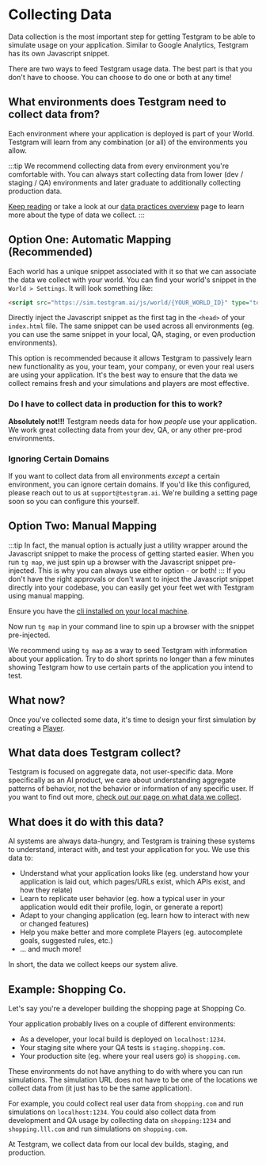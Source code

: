 # Collecting Data

Data collection is the most important step for getting Testgram to be able to simulate usage on your application. 
Similar to Google Analytics, Testgram has its own Javascript snippet.

There are two ways to feed Testgram usage data. 
The best part is that you don't have to choose. You can choose to do one or both at any time!

## What environments does Testgram need to collect data from?

Each environment where your application is deployed is part of your World.
Testgram will learn from any combination (or all) of the environments you allow.


:::tip
We recommend collecting data from every environment you're comfortable with.
You can always start collecting data from lower (dev / staging / QA) environments and later graduate to additionally collecting
production data.

[Keep reading](#what-data-does-testgram-collect) or take a look at our [data practices overview](data) page to learn more about the type of data we collect.
:::


## Option One: Automatic Mapping (Recommended)
Each world has a unique snippet associated with it so that we can associate the data we collect with your world. 
You can find your world's snippet in the `World > Settings`. It will look something like: 
```html
<script src="https://sim.testgram.ai/js/world/{YOUR_WORLD_ID}" type="text/javascript"></script>
```
Directly inject the Javascript snippet as the first tag in the `<head>` of your `index.html` file.
The same snippet can be used across all environments (eg. you can use the same snippet in your local, QA, staging, or even production environments).

This option is recommended because it allows Testgram to passively learn new functionality as you, your team, your company, or even your real users are using your application. 
It's the best way to ensure that the data we collect remains fresh and your simulations and players are most effective.

### Do I have to collect data in production for this to work?
**Absolutely not!!!** Testgram needs data for how *people* use your application. We work great collecting data from 
your dev, QA, or any other pre-prod environments.

### Ignoring Certain Domains
If you want to collect data from all environments *except* a certain environment, you can ignore certain domains.
If you'd like this configured, please reach out to us at `support@testgram.ai`. We're building a setting page soon 
so you can configure this yourself.

## Option Two: Manual Mapping
:::tip
In fact, the manual option is actually just a utility wrapper around the Javascript snippet to make the process of getting started easier.
When you run `tg map`, we just spin up a browser with the Javascript snippet pre-injected. This is why you can always use either option - or both!
:::
If you don't have the right approvals or don't want to inject the Javascript snippet directly into your codebase, 
you can easily get your feet wet with Testgram using manual mapping.

Ensure you have the [cli installed on your local machine](/getting-started/install). 

Now run `tg map` in your command line to spin up a browser with the snippet pre-injected.

We recommend using `tg map` as a way to seed Testgram with information about your application. 
Try to do short sprints no longer than a few minutes showing Testgram how to use certain parts of the application you intend to test.

## What now? 
Once you've collected some data, it's time to design your first simulation by creating a [Player](/player/player).

## What data does Testgram collect?
Testgram is focused on aggregate data, not user-specific data. 
More specifically as an AI product, we care about understanding aggregate patterns of behavior, not the behavior or information of any specific user.
If you want to find out more, [check out our page on what data we collect](data).

## What does it do with this data?
AI systems are always data-hungry, and Testgram is training these systems to understand, interact with, and test your application for you.
We use this data to:
* Understand what your application looks like (eg. understand how your application is laid out, which pages/URLs exist, which APIs exist, and how they relate)
* Learn to replicate user behavior (eg. how a typical user in your application would edit their profile, login, or generate a report)
* Adapt to your changing application (eg. learn how to interact with new or changed features)
* Help you make better and more complete Players (eg. autocomplete goals, suggested rules, etc.)
* ... and much more!

In short, the data we collect keeps our system alive.

## Example: Shopping Co.
Let's say you're a developer building the shopping page at Shopping Co.

Your application probably lives on a couple of different environments:
* As a developer, your local build is deployed on `localhost:1234`.
* Your staging site where your QA tests is `staging.shopping.com`.
* Your production site (eg. where your real users go) is `shopping.com`.

These environments do not have anything to do with where you can run simulations.
The simulation URL does not have to be one of the locations we collect data from (it just has to be the same application).

For example, you could collect real user data from `shopping.com` and run simulations on `localhost:1234`. 
You could also collect data from development and QA usage by collecting data on `shopping:1234` and `shopping.lll.com` and run
simulations on `shopping.com`.

At Testgram, we collect data from our local dev builds, staging, and production.